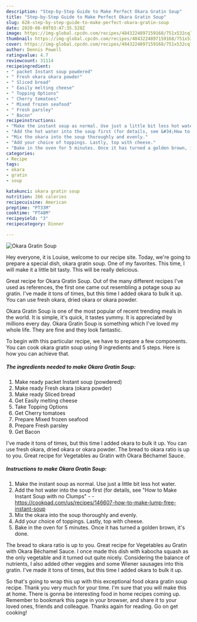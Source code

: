 ```yaml
---
description: "Step-by-Step Guide to Make Perfect Okara Gratin Soup"
title: "Step-by-Step Guide to Make Perfect Okara Gratin Soup"
slug: 628-step-by-step-guide-to-make-perfect-okara-gratin-soup
date: 2020-06-09T03:47:35.528Z
image: https://img-global.cpcdn.com/recipes/4843224897159168/751x532cq70/okara-gratin-soup-recipe-main-photo.jpg
thumbnail: https://img-global.cpcdn.com/recipes/4843224897159168/751x532cq70/okara-gratin-soup-recipe-main-photo.jpg
cover: https://img-global.cpcdn.com/recipes/4843224897159168/751x532cq70/okara-gratin-soup-recipe-main-photo.jpg
author: Dennis Powell
ratingvalue: 4.7
reviewcount: 31114
recipeingredient:
- " packet Instant soup powdered"
- " Fresh okara okara powder"
- " Sliced bread"
- " Easily melting cheese"
- " Topping Options"
- " Cherry tomatoes"
- " Mixed frozen seafood"
- " Fresh parsley"
- " Bacon"
recipeinstructions:
- "Make the instant soup as normal. Use just a little bit less hot water."
- "Add the hot water into the soup first (for details, see &#34;How to Make Instant Soup with no Clumps&#34;  https://cookpad.com/us/recipes/146607-how-to-make-lump-free-instant-soup"
- "Mix the okara into the soup thoroughly and evenly."
- "Add your choice of toppings. Lastly, top with cheese."
- "Bake in the oven for 5 minutes. Once it has turned a golden brown, it&#39;s done."
categories:
- Recipe
tags:
- okara
- gratin
- soup

katakunci: okara gratin soup 
nutrition: 266 calories
recipecuisine: American
preptime: "PT33M"
cooktime: "PT48M"
recipeyield: "3"
recipecategory: Dinner

---
```



![Okara Gratin Soup](https://img-global.cpcdn.com/recipes/4843224897159168/751x532cq70/okara-gratin-soup-recipe-main-photo.jpg)

Hey everyone, it is Louise, welcome to our recipe site. Today, we're going to prepare a special dish, okara gratin soup. One of my favorites. This time, I will make it a little bit tasty. This will be really delicious.

Great recipe for Okara Gratin Soup. Out of the many different recipes I&#39;ve used as references, the first one came out resembling a potage soup au gratin. I&#39;ve made it tons of times, but this time I added okara to bulk it up. You can use fresh okara, dried okara or okara powder.

Okara Gratin Soup is one of the most popular of recent trending meals in the world. It is simple, it's quick, it tastes yummy. It is appreciated by millions every day. Okara Gratin Soup is something which I've loved my whole life. They are fine and they look fantastic.


To begin with this particular recipe, we have to prepare a few components. You can cook okara gratin soup using 9 ingredients and 5 steps. Here is how you can achieve that.

<!--inarticleads1-->

##### The ingredients needed to make Okara Gratin Soup:

1. Make ready  packet Instant soup (powdered)
1. Make ready  Fresh okara (okara powder)
1. Make ready  Sliced bread
1. Get  Easily melting cheese
1. Take  Topping Options
1. Get  Cherry tomatoes
1. Prepare  Mixed frozen seafood
1. Prepare  Fresh parsley
1. Get  Bacon


I&#39;ve made it tons of times, but this time I added okara to bulk it up. You can use fresh okara, dried okara or okara powder. The bread to okara ratio is up to you. Great recipe for Vegetables au Gratin with Okara Béchamel Sauce. 

<!--inarticleads2-->

##### Instructions to make Okara Gratin Soup:

1. Make the instant soup as normal. Use just a little bit less hot water.
1. Add the hot water into the soup first (for details, see &#34;How to Make Instant Soup with no Clumps&#34; -  - https://cookpad.com/us/recipes/146607-how-to-make-lump-free-instant-soup
1. Mix the okara into the soup thoroughly and evenly.
1. Add your choice of toppings. Lastly, top with cheese.
1. Bake in the oven for 5 minutes. Once it has turned a golden brown, it&#39;s done.


The bread to okara ratio is up to you. Great recipe for Vegetables au Gratin with Okara Béchamel Sauce. I once made this dish with kabocha squash as the only vegetable and it turned out quite nicely. Considering the balance of nutrients, I also added other veggies and some Wiener sausages into this gratin. I&#39;ve made it tons of times, but this time I added okara to bulk it up. 

So that's going to wrap this up with this exceptional food okara gratin soup recipe. Thank you very much for your time. I'm sure that you will make this at home. There is gonna be interesting food in home recipes coming up. Remember to bookmark this page in your browser, and share it to your loved ones, friends and colleague. Thanks again for reading. Go on get cooking!
